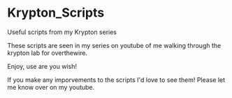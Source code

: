 # Krypton_Scripts
Useful scripts from my Krypton series

These scripts are seen in my series on youtube of me walking through the krypton lab for overthewire.

Enjoy, use are you wish!

If you make any imporvements to the scripts I'd love to see them! Please let me know over on my youtube.


